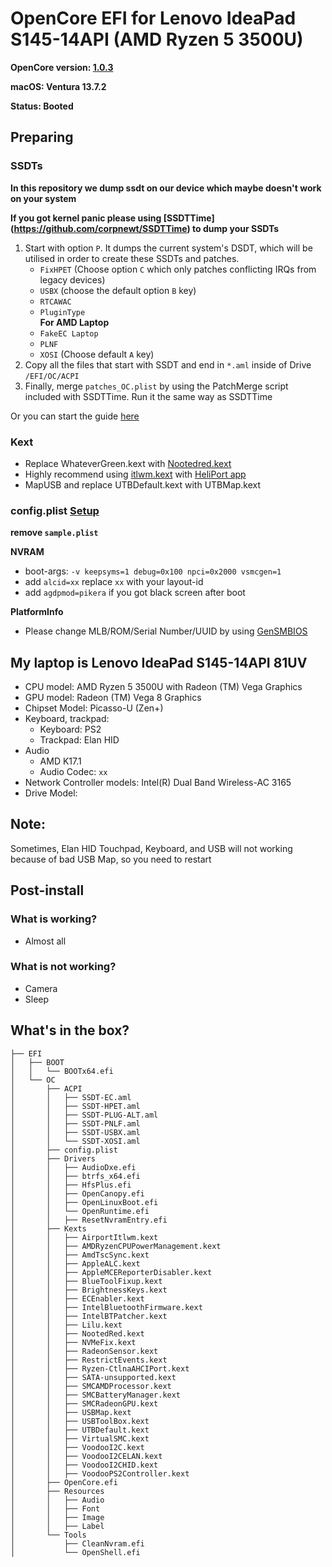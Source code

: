 # OpenCore EFI for Lenovo IdeaPad S145-14API (AMD Ryzen 5 3500U)

**OpenCore version: [1.0.3](https://github.com/acidanthera/OpenCorePkg/releases/)**

**macOS: Ventura 13.7.2**

**Status: Booted**

## Preparing

### SSDTs

**In this repository we dump ssdt on our device which maybe doesn't work on your system**

**If you got kernel panic please using [SSDTTime] (https://github.com/corpnewt/SSDTTime) to dump your SSDTs**

1. Start with option `P`. It dumps the current system's DSDT, which will be utilised in order to create these SSDTs and patches.
   - `FixHPET` (Choose option `C` which only patches conflicting IRQs from legacy devices)
   - `USBX` (choose the default option `B` key)
   - `RTCAWAC`
   - `PluginType`  
     **For AMD Laptop**
   - `FakeEC Laptop`
   - `PLNF`
   - `XOSI` (Choose default `A` key)
2. Copy all the files that start with SSDT and end in `*.aml` inside of Drive `/EFI/OC/ACPI`
3. Finally, merge `patches_OC.plist` by using the PatchMerge script included with SSDTTime. Run it the same way as SSDTTime

Or you can start the guide [here](https://nootinc.github.io/guide/gathering-files/acpi)

### Kext
- Replace WhateverGreen.kext with [Nootedred.kext](https://github.com/NootInc/NootedRed)
- Highly recommend using [itlwm.kext](https://github.com/OpenIntelWireless/itlwm/releases) with [HeliPort app](https://github.com/OpenIntelWireless/HeliPort/releases)
- MapUSB and replace UTBDefault.kext with UTBMap.kext

### config.plist [Setup](https://dortania.github.io/OpenCore-Install-Guide/AMD/zen.html#starting-point)
**remove `sample.plist`**  

**NVRAM**  
- boot-args: `-v keepsyms=1 debug=0x100 npci=0x2000 vsmcgen=1`  
- add `alcid=xx` replace `xx` with your layout-id 
- add `agdpmod=pikera` if you got black screen after boot

**PlatformInfo**
- Please change MLB/ROM/Serial Number/UUID by using [GenSMBIOS](https://github.com/corpnewt/GenSMBIOS)

## My laptop is **Lenovo IdeaPad S145-14API 81UV**
- CPU model: AMD Ryzen 5 3500U with Radeon (TM) Vega Graphics
- GPU model: Radeon (TM) Vega 8 Graphics
- Chipset Model: Picasso-U (Zen+)
- Keyboard, trackpad:
  - Keyboard: PS2
  - Trackpad: Elan HID
- Audio
  - AMD K17.1
  - Audio Codec: `xx`
- Network Controller models: Intel(R) Dual Band Wireless-AC 3165
- Drive Model:
## **Note**:
Sometimes, Elan HID Touchpad, Keyboard, and USB will not working because of bad USB Map, so you need to restart
## Post-install

### What is working?
- Almost all
### What is not working?
- Camera
- Sleep

## What's in the box?
```
├── EFI
│   ├── BOOT
│   │   └── BOOTx64.efi
│   └── OC
│       ├── ACPI
│       │   ├── SSDT-EC.aml
│       │   ├── SSDT-HPET.aml
│       │   ├── SSDT-PLUG-ALT.aml
│       │   ├── SSDT-PNLF.aml
│       │   ├── SSDT-USBX.aml
│       │   └── SSDT-XOSI.aml
│       ├── config.plist
│       ├── Drivers
│       │   ├── AudioDxe.efi
│       │   ├── btrfs_x64.efi
│       │   ├── HfsPlus.efi
│       │   ├── OpenCanopy.efi
│       │   ├── OpenLinuxBoot.efi
│       │   └── OpenRuntime.efi
│       │   ├── ResetNvramEntry.efi
│       ├── Kexts
│       │   ├── AirportItlwm.kext
│       │   ├── AMDRyzenCPUPowerManagement.kext
│       │   ├── AmdTscSync.kext
│       │   ├── AppleALC.kext
│       │   ├── AppleMCEReporterDisabler.kext
│       │   ├── BlueToolFixup.kext
│       │   ├── BrightnessKeys.kext
│       │   ├── ECEnabler.kext
│       │   ├── IntelBluetoothFirmware.kext
│       │   ├── IntelBTPatcher.kext
│       │   ├── Lilu.kext
│       │   ├── NootedRed.kext
│       │   ├── NVMeFix.kext
│       │   ├── RadeonSensor.kext
│       │   ├── RestrictEvents.kext
│       │   ├── Ryzen-CtlnaAHCIPort.kext
│       │   ├── SATA-unsupported.kext
│       │   ├── SMCAMDProcessor.kext
│       │   ├── SMCBatteryManager.kext
│       │   ├── SMCRadeonGPU.kext
│       │   ├── USBMap.kext
│       │   ├── USBToolBox.kext
│       │   ├── UTBDefault.kext
│       │   ├── VirtualSMC.kext
│       │   ├── VoodooI2C.kext
│       │   ├── VoodooI2CELAN.kext
│       │   ├── VoodooI2CHID.kext
│       │   ├── VoodooPS2Controller.kext
│       ├── OpenCore.efi
│       ├── Resources
│       │   ├── Audio
│       │   ├── Font
│       │   ├── Image
│       │   ├── Label
│       └── Tools
│           ├── CleanNvram.efi
│           └── OpenShell.efi

```
